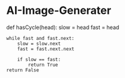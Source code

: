 # AI-Image-Generater

def hasCycle(head):
    slow = head
    fast = head

    while fast and fast.next:
        slow = slow.next
        fast = fast.next.next

        if slow == fast:
            return True
    return False
